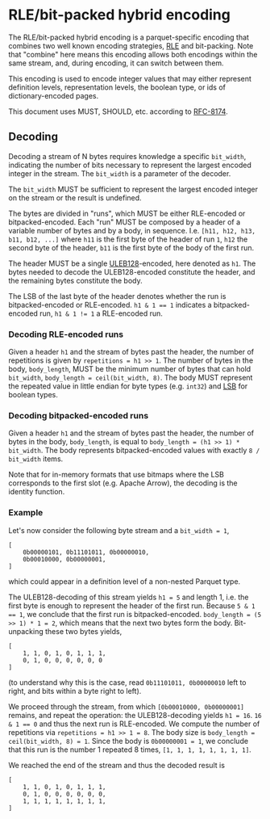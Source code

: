 <!--
  - Licensed to the Apache Software Foundation (ASF) under one
  - or more contributor license agreements.  See the NOTICE file
  - distributed with this work for additional information
  - regarding copyright ownership.  The ASF licenses this file
  - to you under the Apache License, Version 2.0 (the
  - "License"); you may not use this file except in compliance
  - with the License.  You may obtain a copy of the License at
  -
  -   http://www.apache.org/licenses/LICENSE-2.0
  -
  - Unless required by applicable law or agreed to in writing,
  - software distributed under the License is distributed on an
  - "AS IS" BASIS, WITHOUT WARRANTIES OR CONDITIONS OF ANY
  - KIND, either express or implied.  See the License for the
  - specific language governing permissions and limitations
  - under the License.
  -->

# RLE/bit-packed hybrid encoding

The RLE/bit-packed hybrid encoding is a parquet-specific encoding that combines
two well known encoding strategies, [RLE](https://en.wikipedia.org/wiki/Run-length_encoding)
and bit-packing. Note that "combine" here means this encoding allows both encodings
within the same stream, and, during encoding, it can switch between them.

This encoding is used to encode integer values that may either represent definition levels,
representation levels, the boolean type, or ids of dictionary-encoded pages.

This document uses MUST, SHOULD, etc. according to [RFC-8174](https://tools.ietf.org/html/rfc8174).

## Decoding

Decoding a stream of N bytes requires knowledge a specific `bit_width`, indicating the number of
bits necessary to represent the largest encoded integer in the stream.
The `bit_width` is a parameter of the decoder.

The `bit_width` MUST be sufficient to represent the largest encoded integer on the
stream or the result is undefined.

The bytes are divided in "runs", which MUST be either RLE-encoded or bitpacked-encoded.
Each "run" MUST be composed by a header of a variable number of bytes and by a body, in sequence.
I.e. `[h11, h12, h13, b11, b12, ...]` where `h11` is the first byte of the header
of run `1`, `h12` the second byte of the header, `b11` is the first byte of the body of the first run.

The header MUST be a single [ULEB128](https://en.wikipedia.org/wiki/LEB128#Unsigned_LEB128)-encoded,
here denoted as `h1`. The bytes needed to decode the ULEB128-encoded constitute the header,
and the remaining bytes constitute the body.

The LSB of the last byte of the header denotes whether the run is bitpacked-encoded
or RLE-encoded. `h1 & 1 == 1` indicates a bitpacked-encoded run, `h1 & 1 != 1` a RLE-encoded run.

### Decoding RLE-encoded runs

Given a header `h1` and the stream of bytes past the header, the number of repetitions
is given by `repetitions = h1 >> 1`. The number of bytes in the body, `body_length`,
MUST be the minimum number of bytes that can hold `bit_width`, `body_length = ceil(bit_width, 8)`.
The body MUST represent the repeated value in little endian for byte types (e.g. `int32`) and
[LSB](https://en.wikipedia.org/wiki/Bit_numbering#Least_significant_bit) for boolean types.

### Decoding bitpacked-encoded runs

Given a header `h1` and the stream of bytes past the header, the number of bytes
in the body, `body_length`, is equal to `body_length = (h1 >> 1) * bit_width`.
The body represents bitpacked-encoded values with exactly `8 / bit_width` items.

Note that for in-memory formats that use bitmaps where the LSB corresponds
to the first slot (e.g. Apache Arrow), the decoding is the identity function.

### Example

Let's now consider the following byte stream and a `bit_width = 1`,

```
[
    0b00000101, 0b11101011, 0b00000010,
    0b00010000, 0b00000001,
]
```

which could appear in a definition level of a non-nested Parquet type.

The ULEB128-decoding of this stream yields `h1 = 5` and length 1, i.e. the
first byte is enough to represent the header of the first run. Because `5 & 1 == 1`,
we conclude that the first run is bitpacked-encoded. `body_length = (5 >> 1) * 1 = 2`,
which means that the next two bytes form the body. Bit-unpacking these two
bytes yields,

```
[
    1, 1, 0, 1, 0, 1, 1, 1, 
    0, 1, 0, 0, 0, 0, 0, 0
]
```

(to understand why this is the case, read `0b11101011, 0b00000010` left to right,
and bits within a byte right to left).

We proceed through the stream, from which `[0b00010000, 0b00000001]` remains,
and repeat the operation: the ULEB128-decoding yields `h1 = 16`. `16 & 1 == 0`
and thus the next run is RLE-encoded. We compute the number of repetitions
via `repetitions = h1 >> 1 = 8`. The body size is `body_length = ceil(bit_width, 8) = 1`.
Since the body is `0b00000001 = 1`, we conclude that this run is the number 1 repeated 8 times,
`[1, 1, 1, 1, 1, 1, 1, 1]`.

We reached the end of the stream and thus the decoded result is

```
[
    1, 1, 0, 1, 0, 1, 1, 1, 
    0, 1, 0, 0, 0, 0, 0, 0,
    1, 1, 1, 1, 1, 1, 1, 1,
]
```
